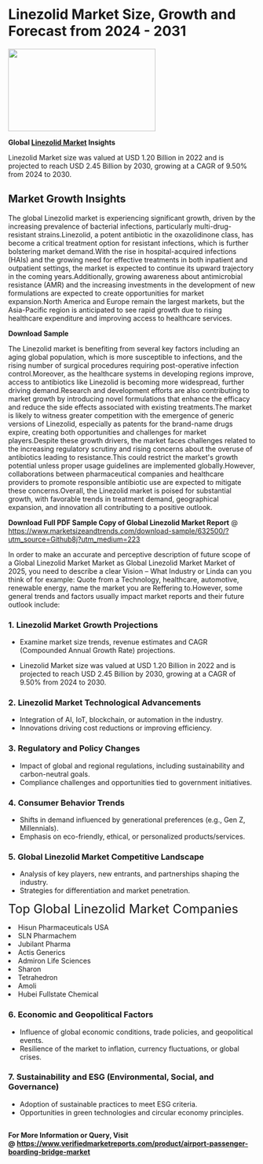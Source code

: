 <H1>Linezolid Market Size, Growth and Forecast from 2024 - 2031</H1><img class="aligncenter size-medium wp-image-584254" src="https://thirdeyenews.in/wp-content/uploads/2024/09/Global-Market-Research-300x168.jpeg" alt="" width="300" height="168" /><p><strong>Global&nbsp;<a href="https://www.marketsizeandtrends.com/download-sample/632500/?utm_source=Github8j?utm_medium=223">Linezolid Market</a> Insights</strong></p><p>Linezolid Market size was valued at USD 1.20 Billion in 2022 and is projected to reach USD 2.45 Billion by 2030, growing at a CAGR of 9.50% from 2024 to 2030.</p><p><h2>Market Growth Insights</h2> <p>The global Linezolid market is experiencing significant growth, driven by the increasing prevalence of bacterial infections, particularly multi-drug-resistant strains.Linezolid, a potent antibiotic in the oxazolidinone class, has become a critical treatment option for resistant infections, which is further bolstering market demand.With the rise in hospital-acquired infections (HAIs) and the growing need for effective treatments in both inpatient and outpatient settings, the market is expected to continue its upward trajectory in the coming years.Additionally, growing awareness about antimicrobial resistance (AMR) and the increasing investments in the development of new formulations are expected to create opportunities for market expansion.North America and Europe remain the largest markets, but the Asia-Pacific region is anticipated to see rapid growth due to rising healthcare expenditure and improving access to healthcare services.</p> <p><strong>Download Sample</strong></p> <p>The Linezolid market is benefiting from several key factors including an aging global population, which is more susceptible to infections, and the rising number of surgical procedures requiring post-operative infection control.Moreover, as the healthcare systems in developing regions improve, access to antibiotics like Linezolid is becoming more widespread, further driving demand.Research and development efforts are also contributing to market growth by introducing novel formulations that enhance the efficacy and reduce the side effects associated with existing treatments.The market is likely to witness greater competition with the emergence of generic versions of Linezolid, especially as patents for the brand-name drugs expire, creating both opportunities and challenges for market players.Despite these growth drivers, the market faces challenges related to the increasing regulatory scrutiny and rising concerns about the overuse of antibiotics leading to resistance.This could restrict the market's growth potential unless proper usage guidelines are implemented globally.However, collaborations between pharmaceutical companies and healthcare providers to promote responsible antibiotic use are expected to mitigate these concerns.Overall, the Linezolid market is poised for substantial growth, with favorable trends in treatment demand, geographical expansion, and innovation all contributing to a positive outlook.</p> <p><span class=""><strong>Download Full PDF Sample Copy of Global Linezolid Market Report</strong> @ <a href="https://www.marketsizeandtrends.com/download-sample/632500/?utm_source=Github8j?utm_medium=223" target="_blank">https://www.marketsizeandtrends.com/download-sample/632500/?utm_source=Github8j?utm_medium=223</a></span></p><p>In order to make an accurate and perceptive description of future scope of a Global&nbsp;Linezolid Market Market as Global&nbsp;Linezolid Market Market of 2025, you need to describe a clear Vision &ndash; What Industry or Linda can you think of for example: Quote from a Technology, healthcare, automotive, renewable energy, name the market you are Reffering to.However, some general trends and factors usually impact market reports and their future outlook include:</p><h3>1.&nbsp;<strong>Linezolid Market Growth Projections</strong></h3><ul><li>Examine market size trends, revenue estimates and CAGR (Compounded Annual Growth Rate) projections.</li><li><p>Linezolid Market size was valued at USD 1.20 Billion in 2022 and is projected to reach USD 2.45 Billion by 2030, growing at a CAGR of 9.50% from 2024 to 2030.</p></li></ul><h3>2.&nbsp;<strong>Linezolid Market Technological Advancements</strong></h3><ul><li>Integration of AI, IoT, blockchain, or automation in the industry.</li><li>Innovations driving cost reductions or improving efficiency.</li></ul><h3>3.&nbsp;<strong>Regulatory and Policy Changes</strong></h3><ul><li>Impact of global and regional regulations, including sustainability and carbon-neutral goals.</li><li>Compliance challenges and opportunities tied to government initiatives.</li></ul><h3>4.&nbsp;<strong>Consumer Behavior Trends</strong></h3><ul><li>Shifts in demand influenced by generational preferences (e.g., Gen Z, Millennials).</li><li>Emphasis on eco-friendly, ethical, or personalized products/services.</li></ul><h3>5.&nbsp;<strong>Global Linezolid Market Competitive Landscape</strong></h3><ul><li>Analysis of key players, new entrants, and partnerships shaping the industry.</li><li>Strategies for differentiation and market penetration.</li></ul><p data-pm-slice="1 1 []"><span style="color: inherit; font-family: inherit; font-size: 25px;">Top Global Linezolid Market Companies</span></p><div class="" data-test-id=""><p><li>Hisun Pharmaceuticals USA</li><li> SLN Pharmachem</li><li> Jubilant Pharma</li><li> Actis Generics</li><li> Admiron Life Sciences</li><li> Sharon</li><li> Tetrahedron</li><li> Amoli</li><li> Hubei Fullstate Chemical</li></p></div><h3>6.&nbsp;<strong>Economic and Geopolitical Factors</strong></h3><ul><li>Influence of global economic conditions, trade policies, and geopolitical events.</li><li>Resilience of the market to inflation, currency fluctuations, or global crises.</li></ul><h3>7.&nbsp;<strong>Sustainability and ESG (Environmental, Social, and Governance)</strong></h3><ul><li>Adoption of sustainable practices to meet ESG criteria.</li><li>Opportunities in green technologies and circular economy principles.</li></ul><h2><strong style="font-size: 14px;">For More Information or Query, Visit @&nbsp;</strong><a style="background-color: #ffffff; font-size: 14px;" href="https://www.marketsizeandtrends.com/report/linezolid-market/" target="_blank">https://www.verifiedmarketreports.com/product/airport-passenger-boarding-bridge-market</a></h2>